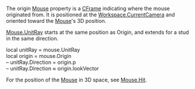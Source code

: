 The origin [Mouse](https://developer.roblox.com/en-us/api-reference/class/Mouse) property is a [CFrame](https://developer.roblox.com/en-us/api-reference/datatype/CFrame) indicating where the mouse originated from. It is positioned at the [Workspace.CurrentCamera](https://developer.roblox.com/en-us/api-reference/property/Workspace/CurrentCamera) and oriented toward the [Mouse](https://developer.roblox.com/en-us/api-reference/class/Mouse)'s 3D position.

[Mouse.UnitRay](https://developer.roblox.com/en-us/api-reference/property/Mouse/UnitRay) starts at the same position as Origin, and extends for a stud in the same direction.

local unitRay = mouse.UnitRay  
local origin = mouse.Origin  
– unitRay.Direction = origin.p  
– unitRay.Direction ≈ origin.lookVector

For the position of the [Mouse](https://developer.roblox.com/en-us/api-reference/class/Mouse) in 3D space, see [Mouse.Hit](https://developer.roblox.com/en-us/api-reference/property/Mouse/Hit).